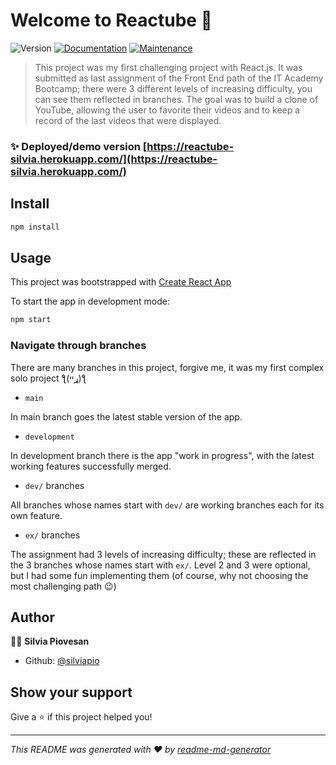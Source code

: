 # Welcome to Reactube 👋

![Version](https://img.shields.io/badge/version-1.1.0-blue.svg?cacheSeconds=2592000)
[![Documentation](https://img.shields.io/badge/documentation-yes-brightgreen.svg)](https://github.com/silviapio/r9-reactube#readme)
[![Maintenance](https://img.shields.io/badge/Maintained%3F-yes-green.svg)](https://github.com/silviapio/r9-reactube/graphs/commit-activity)

> This project was my first challenging project with React.js.
> It was submitted as last assignment of the Front End path of the IT Academy Bootcamp; there were 3 different levels of increasing difficulty, you can see them reflected in branches.
> The goal was to build a clone of YouTube, allowing the user to favorite their videos and to keep a record of the last videos that were displayed.

### ✨ Deployed/demo version [https://reactube-silvia.herokuapp.com/](https://reactube-silvia.herokuapp.com/)

##

## Install

```sh
npm install
```

## Usage

This project was bootstrapped with [Create React App](https://create-react-app.dev/)

To start the app in development mode:

```sh
npm start
```

### Navigate through branches

There are many branches in this project, forgive me, it was my first complex solo project ƪ(ړײ)ƪ

- `main`

In main branch goes the latest stable version of the app.

- `development`

In development branch there is the app "work in progress", with the latest working features successfully merged.

- `dev/` branches

All branches whose names start with `dev/` are working branches each for its own feature.

- `ex/` branches

The assignment had 3 levels of increasing difficulty; these are reflected in the 3 branches whose names start with `ex/`. Level 2 and 3 were optional, but I had some fun implementing them (of course, why not choosing the most challenging path 😉)

## Author

👩‍💻 **Silvia Piovesan**

- Github: [@silviapio](https://github.com/silviapio)

## Show your support

Give a ⭐️ if this project helped you!

---

_This README was generated with ❤️ by [readme-md-generator](https://github.com/kefranabg/readme-md-generator)_
